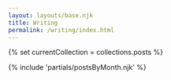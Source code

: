 ```yaml
---
layout: layouts/base.njk
title: Writing
permalink: /writing/index.html
---
```



{% set currentCollection = collections.posts %}

{% include 'partials/postsByMonth.njk' %}

